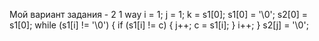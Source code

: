 Мой вариант задания - 2
  1 way
i = 1; j = 1;
k = s1[0];
s1[0] = '\0';
s2[0] = s1[0];
while (s1[i] != '\0')
{
  if (s1[i] != c)
  {
    j++;
    c = s1[i];
  }
  i++;
}
s2[j] = '\0';
